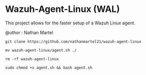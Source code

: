 # Wazuh-Agent-Linux (WAL)

This project allows for the faster setup of a Wazuh Linux agent.

@uthor : Nathan Martel

```
git clone https://github.com/nathanmartel21/wazuh-agent-linux
```
```
mv wazuh-agent-linux/agent.sh ./
```
```
rm -rf wazuh-agent-linux
```
```
sudo chmod +x agent.sh && bash agent.sh
```
